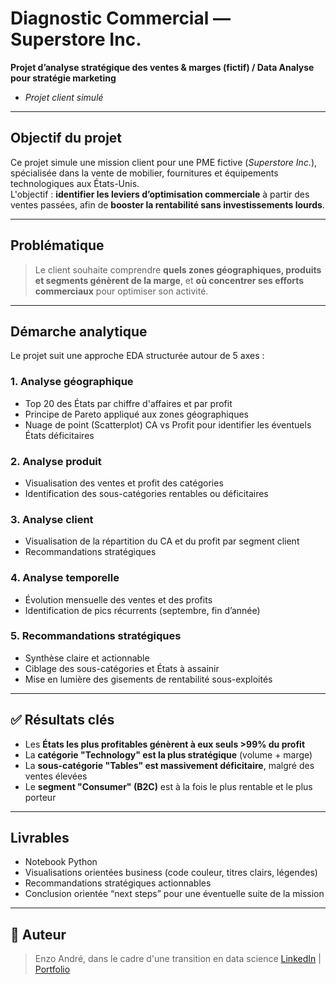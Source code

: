 # Diagnostic Commercial — Superstore Inc.  
**Projet d’analyse stratégique des ventes & marges (fictif) / Data Analyse pour stratégie marketing**
- *Projet client simulé*
---

## Objectif du projet  
Ce projet simule une mission client pour une PME fictive (*Superstore Inc.*), spécialisée dans la vente de mobilier, fournitures et équipements technologiques aux États-Unis.  
L'objectif : **identifier les leviers d’optimisation commerciale** à partir des ventes passées, afin de **booster la rentabilité sans investissements lourds**.

---

## Problématique  
> Le client souhaite comprendre **quels zones géographiques, produits et segments génèrent de la marge**, et **où concentrer ses efforts commerciaux** pour optimiser son activité.

---

## Démarche analytique  

Le projet suit une approche EDA structurée autour de 5 axes :

### 1. Analyse géographique  
- Top 20 des États par chiffre d'affaires et par profit  
- Principe de Pareto appliqué aux zones géographiques  
- Nuage de point (Scatterplot) CA vs Profit pour identifier les éventuels États déficitaires

### 2. Analyse produit  
- Visualisation des ventes et profit des catégories
- Identification des sous-catégories rentables ou déficitaires

### 3. Analyse client  
- Visualisation de la répartition du CA et du profit par segment client
- Recommandations stratégiques

### 4. Analyse temporelle  
- Évolution mensuelle des ventes et des profits  
- Identification de pics récurrents (septembre, fin d’année)

### 5. Recommandations stratégiques  
- Synthèse claire et actionnable 
- Ciblage des sous-catégories et États à assainir  
- Mise en lumière des gisements de rentabilité sous-exploités

---

## ✅ Résultats clés  
- Les **États les plus profitables génèrent à eux seuls >99% du profit**  
- La **catégorie "Technology" est la plus stratégique** (volume + marge)  
- La **sous-catégorie "Tables" est massivement déficitaire**, malgré des ventes élevées  
- Le **segment "Consumer" (B2C)** est à la fois le plus rentable et le plus porteur

---

## Livrables  
- Notebook Python 
- Visualisations orientées business (code couleur, titres clairs, légendes)
- Recommandations stratégiques actionnables  
- Conclusion orientée “next steps” pour une éventuelle suite de la mission


---

## 👤 Auteur
> Enzo André, dans le cadre d'une transition en data science
> [LinkedIn](https://www.linkedin.com/in/enzoandre/) | [Portfolio](https://github.com/enzo-andre)
